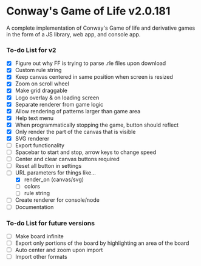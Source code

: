 # Conway's Game of Life v2.0.181

A complete implementation of Conway's Game of life and derivative games in the form of a JS library, web app, and console app.

### To-do List for v2

 - [x] Figure out why FF is trying to parse .rle files upon download
 - [x] Custom rule string
 - [x] Keep canvas centered in same position when screen is resized
 - [x] Zoom on scroll wheel
 - [x] Make grid draggable
 - [x] Logo overlay & on loading screen
 - [x] Separate renderer from game logic
 - [x] Allow rendering of patterns larger than game area
 - [x] Help text menu
 - [x] When programmatically stopping the game, button should reflect
 - [x] Only render the part of the canvas that is visible
 - [x] SVG renderer
 - [ ] Export functionality
 - [ ] Spacebar to start and stop, arrow keys to change speed
 - [ ] Center and clear canvas buttons required
 - [ ] Reset all button in settings
 - [ ] URL parameters for things like...
	- [x] render_on (canvas/svg)
	- [ ] colors
	- [ ] rule string
 - [ ] Create renderer for console/node
 - [ ] Documentation

### To-do List for future versions

 - [ ] Make board infinite
 - [ ] Export only portions of the board by highlighting an area of the board
 - [ ] Auto center and zoom upon import
 - [ ] Import other formats